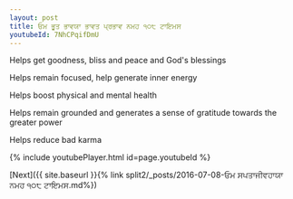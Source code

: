 ```yaml
---
layout: post
title: ਓਮ ਭੂਤ ਭਾਵਯਾ ਭਾਵਤ ਪ੍ਰਭਾਵ ਨਮਹ ੧੦੮ ਟਾਇਮਸ
youtubeId: 7NhCPqifDmU
---
```

 
 
Helps get goodness, bliss and peace and God's blessings
 
Helps remain focused, help generate inner energy 
 
Helps boost physical and mental health 
 
Helps remain grounded and generates a sense of gratitude towards the greater power 
 
Helps reduce bad karma
 
 
 
 


{% include youtubePlayer.html id=page.youtubeId %}
 
[Next]({{ site.baseurl }}{% link  split2/_posts/2016-07-08-ਓਮ ਸਪਤਾਜੀਵਹਾਯਾ ਨਮਹ ੧੦੮ ਟਾਇਮਸ.md%})
 
